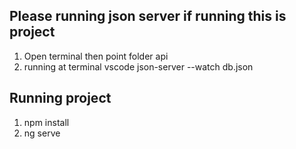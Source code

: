 ## Please running json server if running this is project 
1. Open terminal then point folder api
2. running at terminal vscode json-server --watch db.json 

## Running project
1. npm install
2. ng serve
